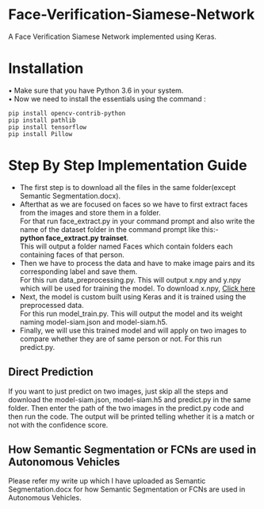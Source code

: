 # Face-Verification-Siamese-Network
A Face Verification Siamese Network implemented using Keras.
# Installation
• Make sure that you have Python 3.6 in your system.<br>
• Now we need to install the essentials using the command :
```
pip install opencv-contrib-python
pip install pathlib
pip install tensorflow
pip install Pillow
```
# Step By Step Implementation Guide
<ul>
  <li> The first step is to download all the files in the same folder(except Semantic Segmentation.docx). </li>
  <li> Afterthat as we are focused on faces so we have to first extract faces from the images and store them in a folder.<br>
    For that run face_extract.py in your command prompt and also write the name of the dataset folder in the command prompt like this:-<br>
    <b>python face_extract.py trainset</b>.<br> This will output a folder named Faces which contain folders each containing faces of that person.
  </li>
  <li> Then we have to process the data and have to make image pairs and its corresponding label and save them.<br>
    For this run data_preprocessing.py. This will output x.npy and y.npy which will be used for training the model. To download x.npy, <a href = "https://drive.google.com/file/d/1RRwgA3ykN7uosnKe_qlExjosn9pB15aD/view?usp=sharing">Click here</a></li>
  <li> Next, the model is custom built using Keras and it is trained using the preprocessed data.<br>
    For this run model_train.py. This will output the model and its weight naming model-siam.json and model-siam.h5.</li>
  <li> Finally, we will use this trained model and will apply on two images to compare whether they are of same person or not.
    For this run predict.py.</li>
</ul>

## Direct Prediction
If you want to just predict on two images, just skip all the steps and download the model-siam.json, model-siam.h5 and predict.py in the same folder. Then enter the path of the two images in the predict.py code and then run the code. The output will be printed telling whether it is a match or not with the confidence score.
## How Semantic Segmentation or FCNs are used in Autonomous Vehicles
Please refer my write up which I have uploaded as Semantic Segmentation.docx for how Semantic Segmentation or FCNs are used in Autonomous Vehicles.
